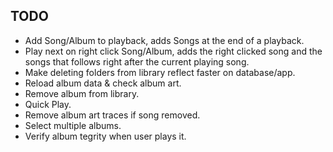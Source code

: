 ## TODO
* Add Song/Album to playback, adds Songs at the end of a playback.
* Play next on right click Song/Album, adds the right clicked song and the songs that follows right after the current playing song.
* Make deleting folders from library reflect faster on database/app.
* Reload album data & check album art.
* Remove album from library.
* Quick Play.
* Remove album art traces if song removed.
* Select multiple albums.
* Verify album tegrity when user plays it.